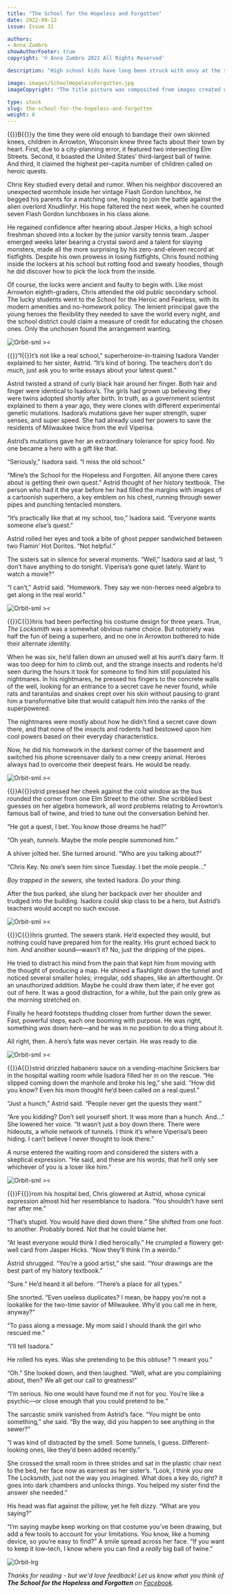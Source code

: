 ```yaml
---
title: "The School for the Hopeless and Forgotten"
date: 2022-09-12
issue: Issue 31

authors:
- Anna Zumbro
showAuthorFooter: true
copyright: '© Anna Zumbro 2022 All Rights Reserved'

description: "High school kids have long been struck with envy at the status of their peers, but Anna Zumbro poses a really thorny question: How much worse would it be if, instead of your social media feed telling you everyone else's life was that much more super, it was on the curriculum?"

image: images/SchoolHopelessForgotten.jpg
imageCopyright: "The title picture was composited from images created using [Midjourney](https://www.midjourney.com/home/), the AI image generator."

type: stock
slug: the-school-for-the-hopeless-and-forgotten
weight: 6
---
```


{{<glyph>}}B{{</glyph>}}y the time they were old enough to bandage their own skinned knees, children in Arrowton, Wisconsin knew three facts about their town by heart. First, due to a city-planning error, it featured two intersecting Elm Streets. Second, it boasted the United States’ third-largest ball of twine. And third, it claimed the highest per-capita number of children called on heroic quests.

Chris Key studied every detail and rumor. When his neighbor discovered an unexpected wormhole inside her vintage Flash Gordon lunchbox, he begged his parents for a matching one, hoping to join the battle against the alien overlord Xnudlinfyr. His hope faltered the next week, when he counted seven Flash Gordon lunchboxes in his class alone.

He regained confidence after hearing about Jasper Hicks, a high school freshman shoved into a locker by the junior varsity tennis team. Jasper emerged weeks later bearing a crystal sword and a talent for slaying monsters, made all the more surprising by his zero-and-eleven record at fistfights. Despite his own prowess in losing fistfights, Chris found nothing inside the lockers at his school but rotting food and sweaty hoodies, though he did discover how to pick the lock from the inside.

Of course, the locks were ancient and faulty to begin with. Like most Arrowton eighth-graders, Chris attended the old public secondary school. The lucky students went to the School for the Heroic and Fearless, with its modern amenities and no-homework policy. The lenient principal gave the young heroes the flexibility they needed to save the world every night, and the school district could claim a measure of credit for educating the chosen ones. Only the unchosen found the arrangement wanting.

![Orbit-sml ><](images/Orbit.svg)

{{<glyph>}}“I{{</glyph>}}t’s not like a real school,” superheroine-in-training Isadora Vander explained to her sister, Astrid. “It’s kind of boring. The teachers don’t do much, just ask you to write essays about your latest quest.”

Astrid twisted a strand of curly black hair around her finger. Both hair and finger were identical to Isadora’s. The girls had grown up believing they were twins adopted shortly after birth. In truth, as a government scientist explained to them a year ago, they were clones with different experimental genetic mutations. Isadora’s mutations gave her super strength, super senses, and super speed. She had already used her powers to save the residents of Milwaukee twice from the evil Viperisa.

Astrid’s mutations gave her an extraordinary tolerance for spicy food. No one became a hero with a gift like that.

“Seriously,” Isadora said. “I miss the old school.”

“Mine’s the School for the Hopeless and Forgotten. All anyone there cares about is getting their own quest.” Astrid thought of her history textbook. The person who had it the year before her had filled the margins with images of a cartoonish superhero, a key emblem on his chest, running through sewer pipes and punching tentacled monsters.

“It’s practically like that at my school, too,” Isadora said. “Everyone wants someone *else’s* quest.”

Astrid rolled her eyes and took a bite of ghost pepper sandwiched between two Flamin’ Hot Doritos. “Not helpful.”

The sisters sat in silence for several moments. “Well,” Isadora said at last, “I don’t have anything to do tonight. Viperisa’s gone quiet lately. Want to watch a movie?”

“I can’t,” Astrid said. “Homework. They say we non-heroes need algebra to get along in the real world.”

![Orbit-sml ><](images/Orbit.svg)

{{<glyph>}}C{{</glyph>}}hris had been perfecting his costume design for three years. True, *The Locksmith* was a somewhat obvious name choice. But notoriety was half the fun of being a superhero, and no one in Arrowton bothered to hide their alternate identity.

When he was six, he’d fallen down an unused well at his aunt’s dairy farm. It was too deep for him to climb out, and the strange insects and rodents he’d seen during the hours it took for someone to find him still populated his nightmares. In his nightmares, he pressed his fingers to the concrete walls of the well, looking for an entrance to a secret cave he never found, while rats and tarantulas and snakes crept over his skin without pausing to grant him a transformative bite that would catapult him into the ranks of the superpowered.

The nightmares were mostly about how he didn’t find a secret cave down there, and that none of the insects and rodents had bestowed upon him cool powers based on their everyday characteristics.

Now, he did his homework in the darkest corner of the basement and switched his phone screensaver daily to a new creepy animal. Heroes always had to overcome their deepest fears. He would be ready.

![Orbit-sml ><](images/Orbit.svg)

{{<glyph>}}A{{</glyph>}}strid pressed her cheek against the cold window as the bus rounded the corner from one Elm Street to the other. She scribbled best guesses on her algebra homework, all word problems relating to Arrowton’s famous ball of twine, and tried to tune out the conversation behind her.

“He got a quest, I bet. You know those dreams he had?”

“Oh yeah, *tunnels*. Maybe the mole people summoned him.”

A shiver jolted her. She turned around. “Who are you talking about?”

“Chris Key. No one’s seen him since Tuesday. I bet the mole people…”

*Boy trapped in the sewers,* she texted Isadora. *Do your thing.*

After the bus parked, she slung her backpack over her shoulder and trudged into the building. Isadora could skip class to be a hero, but Astrid’s teachers would accept no such excuse.

![Orbit-sml ><](images/Orbit.svg)

{{<glyph>}}C{{</glyph>}}hris grunted. The sewers stank. He’d expected they would, but nothing could have prepared him for the reality. His grunt echoed back to him. And another sound—wasn’t it? No, just the dripping of the pipes.

He tried to distract his mind from the pain that kept him from moving with the thought of producing a map. He shined a flashlight down the tunnel and noticed several smaller holes; irregular, odd shapes, like an afterthought. Or an unauthorized addition. Maybe he could draw them later, if he ever got out of here. It was a good distraction, for a while, but the pain only grew as the morning stretched on.

Finally he heard footsteps thudding closer from further down the sewer. Fast, powerful steps, each one booming with purpose. He was right, something *was* down here—and he was in no position to do a thing about it.

All right, then. A hero’s fate was never certain. He was ready to die.

![Orbit-sml ><](images/Orbit.svg)

{{<glyph>}}A{{</glyph>}}strid drizzled habanero sauce on a vending-machine Snickers bar in the hospital waiting room while Isadora filled her in on the rescue. “He slipped coming down the manhole and broke his leg,” she said. “How did you know? Even his mom thought he’d been called on a real quest.”

“Just a hunch,” Astrid said. “People never get the quests they want.”

“Are you kidding? Don’t sell yourself short. It was more than a hunch. And…” She lowered her voice. “It wasn’t just a boy down there. There were hideouts, a whole network of tunnels. I think it’s where Viperisa’s been hiding. I can’t believe I never thought to look there.”

A nurse entered the waiting room and considered the sisters with a skeptical expression. “He said, and these are his words, that he’ll only see whichever of you is a loser like him.”

![Orbit-sml ><](images/Orbit.svg)

{{<glyph>}}F{{</glyph>}}rom his hospital bed, Chris glowered at Astrid, whose cynical expression almost hid her resemblance to Isadora. “You shouldn’t have sent her after me.”

“That’s stupid. You would have died down there.” She shifted from one foot to another. Probably bored. Not that he could blame her.

“At least everyone would think I died heroically.” He crumpled a flowery get-well card from Jasper Hicks. “Now they’ll think I’m a weirdo.”

Astrid shrugged. “You’re a good artist,” she said. “Your drawings are the best part of my history textbook.”

“Sure.” He’d heard it all before. “There’s a place for all types.”

She snorted. “Even useless duplicates? I mean, be happy you’re not a lookalike for the two-time savior of Milwaukee. Why’d you call me in here, anyway?”

“To pass along a message. My mom said I should thank the girl who rescued me.”

“I’ll tell Isadora.”

He rolled his eyes. Was she pretending to be this obtuse? “I meant you.”

“Oh.” She looked down, and then laughed. “Well, what are you complaining about, then? We all get our call to greatness!”

“I’m serious. No one would have found me if not for you. You’re like a psychic—or close enough that you could pretend to be.”

The sarcastic smirk vanished from Astrid’s face. “You might be onto something,” she said. “By the way, did you happen to see anything in the sewer?”

“I was kind of distracted by the smell. Some tunnels, I guess. Different-looking ones, like they’d been added recently.”

She crossed the small room in three strides and sat in the plastic chair next to the bed, her face now as earnest as her sister’s. “Look, I think you *are* The Locksmith, just not the way you imagined. What does a key do, right? It goes into dark chambers and unlocks things. You helped my sister find the answer she needed.”

His head was flat against the pillow, yet he felt dizzy. “What are you saying?”

“I’m saying maybe keep working on that costume you’ve been drawing, but add a few tools to account for your limitations. You know, like a homing device, so you’re easy to find?” A smile spread across her face. “If you want to keep it low-tech, I know where you can find a *really* big ball of twine.”

![Orbit-lrg](images/Orbit.svg)

*Thanks for reading - but we'd love feedback! Let us know what you think of **The School for the Hopeless and Forgotten** on [Facebook](https://www.facebook.com/MythaxisMagazine/posts/546522874147370).*
